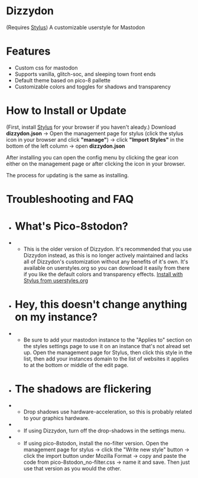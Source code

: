 # Dizzydon
(Requires [Stylus](https://add0n.com/stylus.html)) A customizable userstyle for Mastodon
# Features
* Custom css for mastodon
* Supports vanilla, glitch-soc, and sleeping town front ends
* Default theme based on pico-8 pallette
* Customizable colors and toggles for shadows and transparency

# How to Install or Update
(First, install [Stylus](https://add0n.com/stylus.html) for your browser if you haven't aleady.)
Download <b>dizzydon.json</b> -> Open the management page for stylus (click the stylus icon in your browser and click <b>"manage"</b>) -> click <b>"Import Styles"</b> in the bottom of the left column -> open <b>dizzydon.json</b>

After installing you can open the config menu by clicking the gear icon either on the management page or after clicking the icon in your browser.

The process for updating is the same as installing.


# Troubleshooting and FAQ
* # What's Pico-8stodon?
* * This is the older version of Dizzydon. It's recommended that you use Dizzydon instead, as this is no longer actively maintained and lacks all of Dizzydon's customization without any benefits of it's own. It's available on userstyles.org so you can download it easily from there if you like the default colors and transparency effects.
[Install with Stylus from userstyles.org](https://userstyles.org/styles/163455/pico-8stodon) 
* # Hey, this doesn't change anything on my instance?
* * Be sure to add your mastodon instance to the "Applies to" section on the styles settings page to use it on an instance that's not alread set up. Open the management page for Stylus, then click this style in the list, then add your instances domain to the list of websites it applies to at the bottom or middle of the edit page.

* # The shadows are flickering
* * Drop shadows use hardware-acceleration, so this is probably related to your graphics hardware.
* * If using Dizzydon, turn off the drop-shadows in the settings menu.
* * If using pico-8stodon, install the no-filter version. Open the management page for stylus -> click the "Write new style" button -> click the import button under Mozilla Format -> copy and paste the code from pico-8stodon_no-filter.css -> name it and save. Then just use that version as you would the other.
